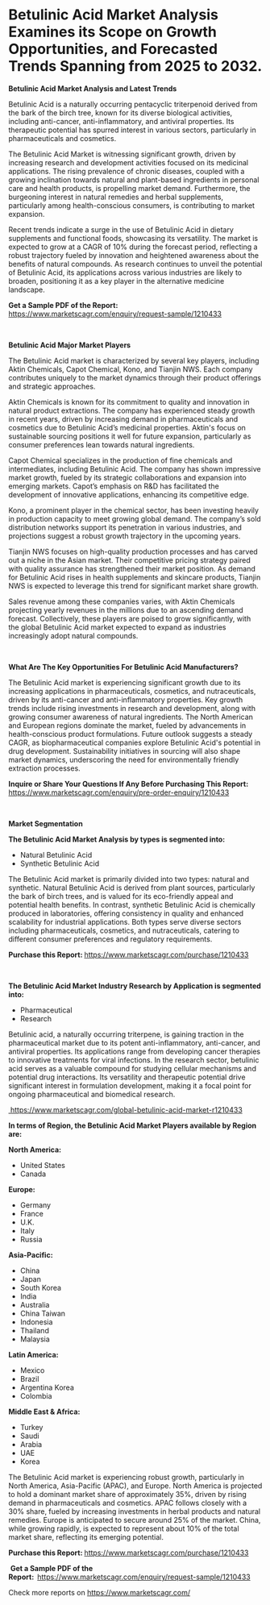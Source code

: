 <p><h1>Betulinic Acid Market Analysis Examines its Scope on Growth Opportunities, and Forecasted Trends Spanning from 2025 to 2032.</h1></p><p><strong>Betulinic Acid Market Analysis and Latest Trends</strong></p>
<p><p>Betulinic Acid is a naturally occurring pentacyclic triterpenoid derived from the bark of the birch tree, known for its diverse biological activities, including anti-cancer, anti-inflammatory, and antiviral properties. Its therapeutic potential has spurred interest in various sectors, particularly in pharmaceuticals and cosmetics. </p><p>The Betulinic Acid Market is witnessing significant growth, driven by increasing research and development activities focused on its medicinal applications. The rising prevalence of chronic diseases, coupled with a growing inclination towards natural and plant-based ingredients in personal care and health products, is propelling market demand. Furthermore, the burgeoning interest in natural remedies and herbal supplements, particularly among health-conscious consumers, is contributing to market expansion.</p><p>Recent trends indicate a surge in the use of Betulinic Acid in dietary supplements and functional foods, showcasing its versatility. The market is expected to grow at a CAGR of 10% during the forecast period, reflecting a robust trajectory fueled by innovation and heightened awareness about the benefits of natural compounds. As research continues to unveil the potential of Betulinic Acid, its applications across various industries are likely to broaden, positioning it as a key player in the alternative medicine landscape.</p></p>
<p><strong>Get a Sample PDF of the Report:&nbsp;</strong> <a href="https://www.marketscagr.com/enquiry/request-sample/1210433?utm_campaign=1999&utm_medium=2&utm_source=Github&utm_content=ia&utm_term=30012025&utm_id=betulinic-acid">https://www.marketscagr.com/enquiry/request-sample/1210433</a></p>
<p>&nbsp;</p>
<p><strong>Betulinic Acid Major Market Players</strong></p>
<p><p>The Betulinic Acid market is characterized by several key players, including Aktin Chemicals, Capot Chemical, Kono, and Tianjin NWS. Each company contributes uniquely to the market dynamics through their product offerings and strategic approaches.</p><p>Aktin Chemicals is known for its commitment to quality and innovation in natural product extractions. The company has experienced steady growth in recent years, driven by increasing demand in pharmaceuticals and cosmetics due to Betulinic Acid’s medicinal properties. Aktin's focus on sustainable sourcing positions it well for future expansion, particularly as consumer preferences lean towards natural ingredients.</p><p>Capot Chemical specializes in the production of fine chemicals and intermediates, including Betulinic Acid. The company has shown impressive market growth, fueled by its strategic collaborations and expansion into emerging markets. Capot’s emphasis on R&D has facilitated the development of innovative applications, enhancing its competitive edge. </p><p>Kono, a prominent player in the chemical sector, has been investing heavily in production capacity to meet growing global demand. The company’s sold distribution networks support its penetration in various industries, and projections suggest a robust growth trajectory in the upcoming years.</p><p>Tianjin NWS focuses on high-quality production processes and has carved out a niche in the Asian market. Their competitive pricing strategy paired with quality assurance has strengthened their market position. As demand for Betulinic Acid rises in health supplements and skincare products, Tianjin NWS is expected to leverage this trend for significant market share growth.</p><p>Sales revenue among these companies varies, with Aktin Chemicals projecting yearly revenues in the millions due to an ascending demand forecast. Collectively, these players are poised to grow significantly, with the global Betulinic Acid market expected to expand as industries increasingly adopt natural compounds.</p></p>
<p>&nbsp;</p>
<p><strong>What Are The Key Opportunities For Betulinic Acid Manufacturers?</strong></p>
<p><p>The Betulinic Acid market is experiencing significant growth due to its increasing applications in pharmaceuticals, cosmetics, and nutraceuticals, driven by its anti-cancer and anti-inflammatory properties. Key growth trends include rising investments in research and development, along with growing consumer awareness of natural ingredients. The North American and European regions dominate the market, fueled by advancements in health-conscious product formulations. Future outlook suggests a steady CAGR, as biopharmaceutical companies explore Betulinic Acid's potential in drug development. Sustainability initiatives in sourcing will also shape market dynamics, underscoring the need for environmentally friendly extraction processes.</p></p>
<p><strong>Inquire or Share Your Questions If Any Before Purchasing This Report:</strong> <a href="https://www.marketscagr.com/enquiry/pre-order-enquiry/1210433?utm_campaign=1999&utm_medium=2&utm_source=Github&utm_content=ia&utm_term=30012025&utm_id=betulinic-acid">https://www.marketscagr.com/enquiry/pre-order-enquiry/1210433</a></p>
<p>&nbsp;</p>
<p><strong>Market Segmentation</strong></p>
<p><strong>The Betulinic Acid Market Analysis by types is segmented into:</strong></p>
<p><ul><li>Natural Betulinic Acid</li><li>Synthetic Betulinic Acid</li></ul></p>
<p><p>The Betulinic Acid market is primarily divided into two types: natural and synthetic. Natural Betulinic Acid is derived from plant sources, particularly the bark of birch trees, and is valued for its eco-friendly appeal and potential health benefits. In contrast, synthetic Betulinic Acid is chemically produced in laboratories, offering consistency in quality and enhanced scalability for industrial applications. Both types serve diverse sectors including pharmaceuticals, cosmetics, and nutraceuticals, catering to different consumer preferences and regulatory requirements.</p></p>
<p><strong>Purchase this Report:&nbsp;</strong><a href="https://www.marketscagr.com/purchase/1210433?utm_campaign=1999&utm_medium=2&utm_source=Github&utm_content=ia&utm_term=30012025&utm_id=betulinic-acid">https://www.marketscagr.com/purchase/1210433</a></p>
<p>&nbsp;</p>
<p><strong>The Betulinic Acid Market Industry Research by Application is segmented into:</strong></p>
<p><ul><li>Pharmaceutical</li><li>Research</li></ul></p>
<p><p>Betulinic acid, a naturally occurring triterpene, is gaining traction in the pharmaceutical market due to its potent anti-inflammatory, anti-cancer, and antiviral properties. Its applications range from developing cancer therapies to innovative treatments for viral infections. In the research sector, betulinic acid serves as a valuable compound for studying cellular mechanisms and potential drug interactions. Its versatility and therapeutic potential drive significant interest in formulation development, making it a focal point for ongoing pharmaceutical and biomedical research.</p></p>
<p><a href="https://www.marketscagr.com/global-betulinic-acid-market-r1210433?utm_campaign=1999&utm_medium=2&utm_source=Github&utm_content=ia&utm_term=30012025&utm_id=betulinic-acid">&nbsp;https://www.marketscagr.com/global-betulinic-acid-market-r1210433</a></p>
<p><strong>In terms of Region, the Betulinic Acid Market Players available by Region are:</strong></p>
<p>
    <p> <strong> North America: </strong>
        <ul>
            <li>United States</li>
            <li>Canada</li>
        </ul>
        </p> 
    <p> <strong> Europe: </strong>
        <ul>
            <li>Germany</li>
            <li>France</li>
            <li>U.K.</li>
            <li>Italy</li>
            <li>Russia</li>
        </ul>
        </p> 
    <p> <strong> Asia-Pacific: </strong>
        <ul>
            <li>China</li>
            <li>Japan</li>
            <li>South Korea</li>
            <li>India</li>
            <li>Australia</li>
            <li>China Taiwan</li>
            <li>Indonesia</li>
            <li>Thailand</li>
            <li>Malaysia</li>
        </ul>
        </p> 
    <p> <strong> Latin America: </strong>
        <ul>
            <li>Mexico</li>
            <li>Brazil</li>
            <li>Argentina Korea</li>
            <li>Colombia</li>
        </ul>
        </p> 
    <p> <strong> Middle East & Africa: </strong>
        <ul>
            <li>Turkey</li>
            <li>Saudi</li>
            <li>Arabia</li>
            <li>UAE</li>
            <li>Korea</li>
        </ul>
    </p>
    </p>
<p><p>The Betulinic Acid market is experiencing robust growth, particularly in North America, Asia-Pacific (APAC), and Europe. North America is projected to hold a dominant market share of approximately 35%, driven by rising demand in pharmaceuticals and cosmetics. APAC follows closely with a 30% share, fueled by increasing investments in herbal products and natural remedies. Europe is anticipated to secure around 25% of the market. China, while growing rapidly, is expected to represent about 10% of the total market share, reflecting its emerging potential.</p></p>
<p><strong>Purchase this Report: </strong><a href="https://www.marketscagr.com/purchase/1210433?utm_campaign=1999&utm_medium=2&utm_source=Github&utm_content=ia&utm_term=30012025&utm_id=betulinic-acid">https://www.marketscagr.com/purchase/1210433</a></p>
<p>&nbsp;<strong>Get a Sample PDF of the Report:&nbsp;&nbsp;</strong><a href="https://www.marketscagr.com/enquiry/request-sample/1210433?utm_campaign=1999&utm_medium=2&utm_source=Github&utm_content=ia&utm_term=30012025&utm_id=betulinic-acid">https://www.marketscagr.com/enquiry/request-sample/1210433</a></p>
<p><strong></strong></p>
<p>Check more reports on <a href="https://www.marketscagr.com/?utm_campaign=1999&utm_medium=2&utm_source=Github&utm_content=ia&utm_term=30012025&utm_id=betulinic-acid">https://www.marketscagr.com/</a></p>